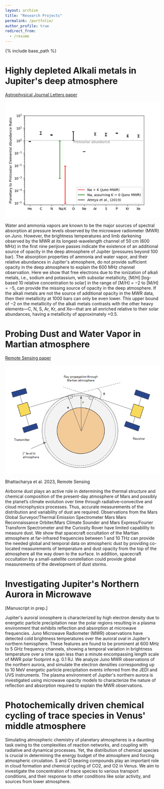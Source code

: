 ```yaml
---
layout: archive
title: "Research Projects"
permalink: /portfolio/
author_profile: true
redirect_from:
  - /resume
---
```


{% include base_path %}

Highly depleted Alkali metals in Jupiter's deep atmosphere
======
[Astrophysical Journal Letters paper](https://iopscience.iop.org/article/10.3847/2041-8213/ace115)

![Protostar](../images/protostar.png)

Water and ammonia vapors are known to be the major sources of spectral absorption at pressure levels observed by the microwave radiometer (MWR) on Juno. However, the brightness temperatures and limb darkening observed by the MWR at its longest-wavelength channel of 50 cm (600 MHz) in the first nine perijove passes indicate the existence of an additional source of opacity in the deep atmosphere of Jupiter (pressures beyond 100 bar). The absorption properties of ammonia and water vapor, and their relative abundances in Jupiter's atmosphere, do not provide sufficient opacity in the deep atmosphere to explain the 600 MHz channel observation. Here we show that free electrons due to the ionization of alkali metals, i.e., sodium and potassium, with subsolar metallicity, [M/H]  [log-based 10 relative concentration to solar] in the range of [M/H] = −2 to [M/H] = −5, can provide the missing source of opacity in the deep atmosphere. If the alkali metals are not the source of additional opacity in the MWR data, then their metallicity at 1000 bars can only be even lower. This upper bound of −2 on the metallicity of the alkali metals contrasts with the other heavy elements—C, N, S, Ar, Kr, and Xe—that are all enriched relative to their solar abundances, having a metallicity of approximately +0.5.


Probing Dust and Water Vapor in Martian atmosphere 
======
[Remote Sensing paper](https://www.mdpi.com/2072-4292/15/18/4574)

![Occultation](../images/OccultationGeometry.png)

Bhattacharya et al. 2023, Remote Sensing

Airborne dust plays an active role in determining the thermal structure and chemical composition of the present-day atmosphere of Mars and possibly the planet’s climate evolution over time through radiative–convective and cloud microphysics processes. Thus, accurate measurements of the distribution and variability of dust are required. Observations from the Mars Global Surveyor/Thermal Emission Spectrometer Mars Mars Reconnaissance Orbiter/Mars Climate Sounder and Mars Express/Fourier Transform Spectrometer and the Curiosity Rover have limited capability to measure dust. We show that spacecraft occultation of the Martian atmosphere at far-infrared frequencies between 1 and 10 THz can provide the needed global and temporal data on atmospheric dust by providing co-located measurements of temperature and dust opacity from the top of the atmosphere all the way down to the surface. In addition, spacecraft occultation by a small-satellite constellation could provide global measurements of the development of dust storms.


Investigating Jupiter's Northern Aurora in Microwave
======

[Manuscript in prep.]

Jupiter's auroral ionosphere is characterized by high electron density due to energetic particle precipitation near the polar regions resulting in a plasma environment that exhibits reflection and absorption at microwave frequencies. Juno Microwave Radiometer (MWR) observations have detected cold brightness temperatures over the auroral oval in Jupiter's northern hemisphere. These features are found to be prominent at 600 MHz to 5 GHz frequency channels, showing a temporal variation in brightness temperature over a time span less than a minute encompassing length scale of MWR polar footprint e.g. 0.1 RJ. We analyze Juno MWR observations of the northern aurora, and simulate the electron densities corresponding up to 10 MeV energetic particle precipitation events inferred from the JEDI and UVS instruments. The plasma environment of Jupiter's northern aurora is investigated using microwave opacity models to characterize the nature of reflection and absorption required to explain the MWR observations.


Photochemically driven chemical cycling of trace species in Venus' middle atmosphere
======


Simulating atmospheric chemistry of planetary atmospheres is a daunting task owing to the complexities of reaction networks, and coupling with radiative and dynamical processes. Yet, the distribution of chemical species is crucial in determining the energy budget of the atmosphere and forcing atmospheric circulation. S and Cl bearing compounds play an important role in cloud formation and chemical cycling of CO2, and O2 in Venus. We aim to investigate the concentration of trace species to various transport conditions, and their response to other conditions like solar activity, and sources from lower atmosphere.  
